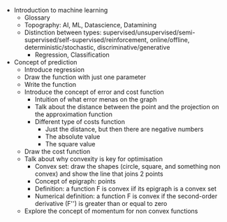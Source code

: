 - Introduction to machine learning
  - Glossary
  - Topography: AI, ML, Datascience, Datamining
  - Distinction between types: supervised/unsupervised/semi-supervised/self-supervised/reinforcement, online/offline, deterministic/stochastic, discriminative/generative
    - Regression, Classification
- Concept of prediction
  - Introduce regression
  - Draw the function with just one parameter
  - Write the function
  - Introduce the concept of error and cost function
    - Intuition of what error menas on the graph
    - Talk about the distance between the point and the projection on the approximation function
    - Different type of costs function
      - Just the distance, but then there are negative numbers
      - The absolute value
      - The square value
  - Draw the cost function
  - Talk about why convexity is key for optimisation
    - Convex set: draw the shapes (circle, square, and something non convex) and show the line that joins 2 points
    - Concept of epigraph: points
    - Definition: a function F is convex iif its epigraph is a convex set
    - Numerical definition: a function F is convex if the second-order derivative (F'') is greater than or equal to zero
  - Explore the concept of momentum for non convex functions
